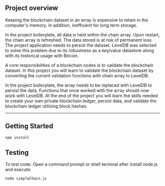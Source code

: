 ## Project overview
Keeping the blockchain dataset in an array is expensive to retain in the computer's memory. In addition, inefficient for long term storage.

In the project boilerplate, all data is held within the chain array. Upon restart, the chain array is refreshed. The data stored is at risk of permanent loss. The project application needs to persist the dataset. LevelDB was selected to solve this problem due to its robustness as a key/value datastore along with its historical usage with Bitcoin.

A core responsibilities of a blockchain nodes is to validate the blockchain dataset. In this project you will learn to validate the blockchain dataset by converting the current validation functions with chain array to LevelDB.

In the project boilerplate, the array needs to be replaced with LevelDB to persist the data.
Functions that once worked with the array should now work with LevelDB.
At the end of the project you will learn the skills needed to create your own private blockchain ledger, persist data, and validate the blockchain ledger utilizing block hashes.

---

## Getting Started

```
npm install
```

## Testing

To test code:
Open a command prompt or shell terminal after install node.js and execute:

```
node simpleChain.js
```